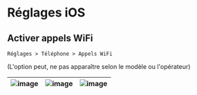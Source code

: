 # Réglages iOS

## Activer appels WiFi 
`Réglages > Téléphone > Appels WiFi`

(L'option peut, ne pas apparaître selon le modèle ou l'opérateur)

| ![image][appels_wifi_1] | ![image][appels_wifi_2] | ![image][appels_wifi_3] |
| ----------------------- | ----------------------- | ----------------------- |

<!-- Sources -->
[appels_wifi_1]:https://user-images.githubusercontent.com/70631622/169761654-86e23530-0faf-4277-9683-910add1d54d6.png
[appels_wifi_2]:https://user-images.githubusercontent.com/70631622/169762815-3b8a1924-065f-406a-b942-9c0b0cf75a25.png
[appels_wifi_3]:https://user-images.githubusercontent.com/70631622/169759631-b2d2fad0-d46b-4257-9702-75624857df7d.png

